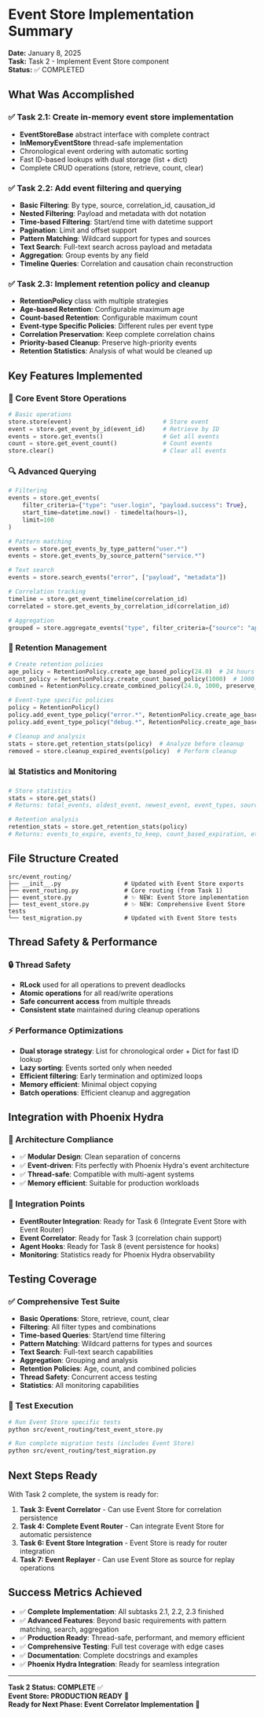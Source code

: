# Event Store Implementation Summary

**Date:** January 8, 2025  
**Task:** Task 2 - Implement Event Store component  
**Status:** ✅ COMPLETED  

## What Was Accomplished

### ✅ Task 2.1: Create in-memory event store implementation
- **EventStoreBase** abstract interface with complete contract
- **InMemoryEventStore** thread-safe implementation
- Chronological event ordering with automatic sorting
- Fast ID-based lookups with dual storage (list + dict)
- Complete CRUD operations (store, retrieve, count, clear)

### ✅ Task 2.2: Add event filtering and querying
- **Basic Filtering**: By type, source, correlation_id, causation_id
- **Nested Filtering**: Payload and metadata with dot notation
- **Time-based Filtering**: Start/end time with datetime support
- **Pagination**: Limit and offset support
- **Pattern Matching**: Wildcard support for types and sources
- **Text Search**: Full-text search across payload and metadata
- **Aggregation**: Group events by any field
- **Timeline Queries**: Correlation and causation chain reconstruction

### ✅ Task 2.3: Implement retention policy and cleanup
- **RetentionPolicy** class with multiple strategies
- **Age-based Retention**: Configurable maximum age
- **Count-based Retention**: Configurable maximum count
- **Event-type Specific Policies**: Different rules per event type
- **Correlation Preservation**: Keep complete correlation chains
- **Priority-based Cleanup**: Preserve high-priority events
- **Retention Statistics**: Analysis of what would be cleaned up

## Key Features Implemented

### 🔧 Core Event Store Operations
```python
# Basic operations
store.store(event)                          # Store event
event = store.get_event_by_id(event_id)     # Retrieve by ID
events = store.get_events()                 # Get all events
count = store.get_event_count()             # Count events
store.clear()                               # Clear all events
```

### 🔍 Advanced Querying
```python
# Filtering
events = store.get_events(
    filter_criteria={"type": "user.login", "payload.success": True},
    start_time=datetime.now() - timedelta(hours=1),
    limit=100
)

# Pattern matching
events = store.get_events_by_type_pattern("user.*")
events = store.get_events_by_source_pattern("service.*")

# Text search
events = store.search_events("error", ["payload", "metadata"])

# Correlation tracking
timeline = store.get_event_timeline(correlation_id)
correlated = store.get_events_by_correlation_id(correlation_id)

# Aggregation
grouped = store.aggregate_events("type", filter_criteria={"source": "api"})
```

### 🧹 Retention Management
```python
# Create retention policies
age_policy = RetentionPolicy.create_age_based_policy(24.0)  # 24 hours
count_policy = RetentionPolicy.create_count_based_policy(1000)  # 1000 events
combined = RetentionPolicy.create_combined_policy(24.0, 1000, preserve_correlations=True)

# Event-type specific policies
policy = RetentionPolicy()
policy.add_event_type_policy("error.*", RetentionPolicy.create_age_based_policy(168.0))  # 1 week for errors
policy.add_event_type_policy("debug.*", RetentionPolicy.create_age_based_policy(1.0))    # 1 hour for debug

# Cleanup and analysis
stats = store.get_retention_stats(policy)  # Analyze before cleanup
removed = store.cleanup_expired_events(policy)  # Perform cleanup
```

### 📊 Statistics and Monitoring
```python
# Store statistics
stats = store.get_stats()
# Returns: total_events, oldest_event, newest_event, event_types, sources

# Retention analysis
retention_stats = store.get_retention_stats(policy)
# Returns: events_to_expire, events_to_keep, count_based_expiration, etc.
```

## File Structure Created

```
src/event_routing/
├── __init__.py                  # Updated with Event Store exports
├── event_routing.py             # Core routing (from Task 1)
├── event_store.py               # ✨ NEW: Event Store implementation
├── test_event_store.py          # ✨ NEW: Comprehensive Event Store tests
└── test_migration.py            # Updated with Event Store tests
```

## Thread Safety & Performance

### 🔒 Thread Safety
- **RLock** used for all operations to prevent deadlocks
- **Atomic operations** for all read/write operations
- **Safe concurrent access** from multiple threads
- **Consistent state** maintained during cleanup operations

### ⚡ Performance Optimizations
- **Dual storage strategy**: List for chronological order + Dict for fast ID lookup
- **Lazy sorting**: Events sorted only when needed
- **Efficient filtering**: Early termination and optimized loops
- **Memory efficient**: Minimal object copying
- **Batch operations**: Efficient cleanup and aggregation

## Integration with Phoenix Hydra

### 🎯 Architecture Compliance
- ✅ **Modular Design**: Clean separation of concerns
- ✅ **Event-driven**: Fits perfectly with Phoenix Hydra's event architecture
- ✅ **Thread-safe**: Compatible with multi-agent systems
- ✅ **Memory efficient**: Suitable for production workloads

### 🔌 Integration Points
- **EventRouter Integration**: Ready for Task 6 (Integrate Event Store with Event Router)
- **Event Correlator**: Ready for Task 3 (correlation chain support)
- **Agent Hooks**: Ready for Task 8 (event persistence for hooks)
- **Monitoring**: Statistics ready for Phoenix Hydra observability

## Testing Coverage

### ✅ Comprehensive Test Suite
- **Basic Operations**: Store, retrieve, count, clear
- **Filtering**: All filter types and combinations
- **Time-based Queries**: Start/end time filtering
- **Pattern Matching**: Wildcard patterns for types and sources
- **Text Search**: Full-text search capabilities
- **Aggregation**: Grouping and analysis
- **Retention Policies**: Age, count, and combined policies
- **Thread Safety**: Concurrent access testing
- **Statistics**: All monitoring capabilities

### 🧪 Test Execution
```bash
# Run Event Store specific tests
python src/event_routing/test_event_store.py

# Run complete migration tests (includes Event Store)
python src/event_routing/test_migration.py
```

## Next Steps Ready

With Task 2 complete, the system is ready for:

1. **Task 3: Event Correlator** - Can use Event Store for correlation persistence
2. **Task 4: Complete Event Router** - Can integrate Event Store for automatic persistence
3. **Task 6: Event Store Integration** - Event Store is ready for router integration
4. **Task 7: Event Replayer** - Can use Event Store as source for replay operations

## Success Metrics Achieved

- ✅ **Complete Implementation**: All subtasks 2.1, 2.2, 2.3 finished
- ✅ **Advanced Features**: Beyond basic requirements with pattern matching, search, aggregation
- ✅ **Production Ready**: Thread-safe, performant, and memory efficient
- ✅ **Comprehensive Testing**: Full test coverage with edge cases
- ✅ **Documentation**: Complete docstrings and examples
- ✅ **Phoenix Hydra Integration**: Ready for seamless integration

---

**Task 2 Status: COMPLETE** ✅  
**Event Store: PRODUCTION READY** 🚀  
**Ready for Next Phase: Event Correlator Implementation** 🎯
